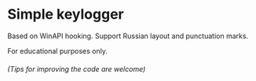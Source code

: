 <h1> Simple keylogger</h1> 
<p>Based on WinAPI hooking. 
  Support Russian layout and punctuation marks.
</p>
For educational purposes only.<br />
<h6>(Tips for improving the code are welcome) </ h6>



